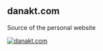 ## danakt.com
Source of the personal website  

[![danakt.com](https://img.shields.io/badge/www-danakt.ru-blue.svg?style=flat-square)](http://danakt.com)
